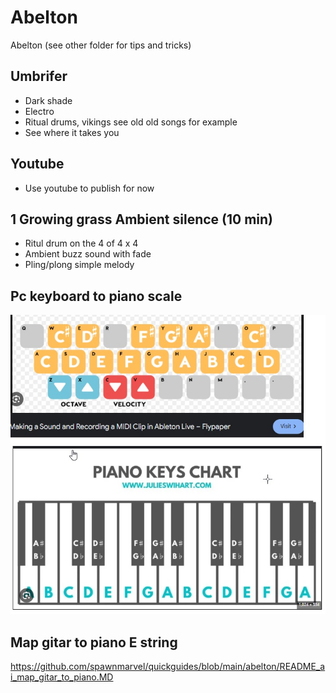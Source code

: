 # Abelton

Abelton (see other folder for tips and tricks)

## Umbrifer

* Dark shade
* Electro
* Ritual drums, vikings see old old songs for example
* See where it takes you

## Youtube

* Use youtube to publish for now

## 1 Growing grass Ambient silence (10 min)

* Ritul drum on the 4 of 4 x 4
* Ambient buzz sound with fade
* Pling/plong simple melody


## Pc keyboard to piano scale

![pc keys to piano](https://github.com/spawnmarvel/quickguides/blob/main/abelton/101_images_ableton/101_pc_keyboard.jpg)

## Map gitar to piano E string

https://github.com/spawnmarvel/quickguides/blob/main/abelton/README_ai_map_gitar_to_piano.MD



